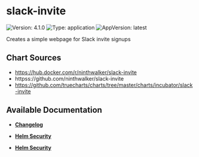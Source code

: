 # slack-invite

![Version: 4.1.0](https://img.shields.io/badge/Version-4.1.0-informational?style=flat-square) ![Type: application](https://img.shields.io/badge/Type-application-informational?style=flat-square) ![AppVersion: latest](https://img.shields.io/badge/AppVersion-latest-informational?style=flat-square)

Creates a simple webpage for Slack invite signups

## Chart Sources

- https://hub.docker.com/r/ninthwalker/slack-invite
- httpss://github.com/ninthwalker/slack-invite
- https://github.com/truecharts/charts/tree/master/charts/incubator/slack-invite

## Available Documentation

- [**Changelog**](CHANGELOG)

- [**Helm Security**](container-security)

- [**Helm Security**](helm-security)

